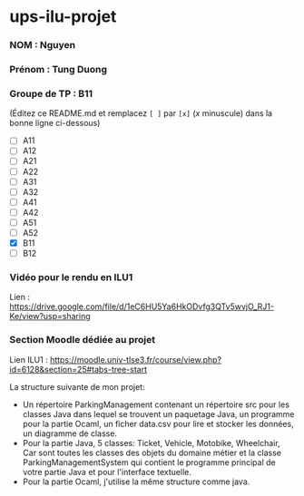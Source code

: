# ups-ilu-projet

### NOM : Nguyen    
### Prénom : Tung Duong
### Groupe de TP : B11
(Éditez ce README.md et remplacez `[ ]` par `[x]` (*x* minuscule) dans la bonne ligne ci-dessous)
- [ ] A11
- [ ] A12
- [ ] A21
- [ ] A22
- [ ] A31
- [ ] A32
- [ ] A41
- [ ] A42
- [ ] A51
- [ ] A52
- [x] B11
- [ ] B12

### Vidéo pour le rendu en ILU1

Lien : https://drive.google.com/file/d/1eC6HU5Ya6HkODvfg3QTv5wvjO_RJ1-Ke/view?usp=sharing

### Section Moodle dédiée au projet

Lien ILU1 : https://moodle.univ-tlse3.fr/course/view.php?id=6128&section=25#tabs-tree-start

La structure suivante de mon projet:
- Un répertoire ParkingManagement contenant un répertoire src pour les classes Java dans lequel se trouvent un paquetage Java, un programme pour la partie Ocaml, un ficher data.csv pour lire et stocker les données, un diagramme de classe.
- Pour la partie Java, 5 classes: Ticket, Vehicle, Motobike, Wheelchair, Car sont toutes les classes des objets du domaine métier et la classe ParkingManagementSystem qui contient le programme principal de votre partie Java et pour l'interface textuelle.
- Pour la partie Ocaml, j'utilise la même structure comme java.

